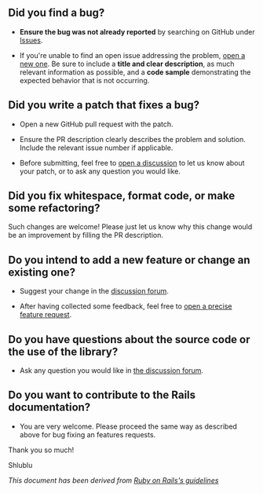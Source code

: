 ## Did you find a bug?

* **Ensure the bug was not already reported** by searching on GitHub under [Issues](https://github.com/shlublu/awsmate/issues "awsmate bugtracker").

* If you're unable to find an open issue addressing the problem, [open a new one](https://github.com/shlublu/awsmate/issues/new?assignees=&labels=&template=bug_report.md&title= "new bug report on awsmate bugtracker"). Be sure to include a **title and clear description**, as much relevant information as possible, and a **code sample** demonstrating the expected behavior that is not occurring.

## Did you write a patch that fixes a bug?

* Open a new GitHub pull request with the patch.

* Ensure the PR description clearly describes the problem and solution. Include the relevant issue number if applicable.

* Before submitting, feel free to [open a discussion](https://github.com/shlublu/awsmate/discussions/new/choose "new discussion on awsmate forum") to let us know about your patch, or to ask any question you would like.

## Did you fix whitespace, format code, or make some refactoring?

Such changes are welcome! Please just let us know why this change would be an improvement by filling the PR description.

## Do you intend to add a new feature or change an existing one?

* Suggest your change in the [discussion forum](https://github.com/shlublu/awsmate/discussions/new?category=ideas "new idea on awsmate forum").

* After having collected some feedback, feel free to [open a precise feature request](https://github.com/shlublu/awsmate/issues/new?assignees=&labels=&template=feature_request.md&title= "new feature request on awsmate bugtracker").

## Do you have questions about the source code or the use of the library?

* Ask any question you would like in [the discussion forum](https://github.com/shlublu/awsmate/discussions/new/choose "new discussion on awsmate forum").

## Do you want to contribute to the Rails documentation?

* You are very welcome. Please proceed the same way as described above for bug fixing an features requests.

Thank you so much!

Shlublu

*This document has been derived from [Ruby on Rails's guidelines](https://github.com/rails/rails/blob/main/CONTRIBUTING.md "Ruby on Rail CONRIBUTING document")*
